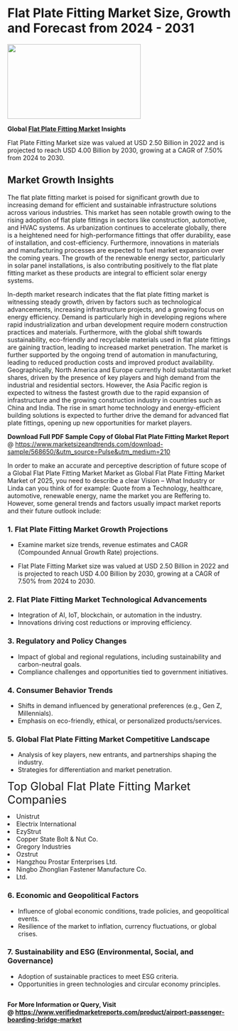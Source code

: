 <H1>Flat Plate Fitting Market Size, Growth and Forecast from 2024 - 2031</H1><img class="aligncenter size-medium wp-image-584254" src="https://thirdeyenews.in/wp-content/uploads/2024/09/Global-Market-Research-300x168.jpeg" alt="" width="300" height="168" /><p><strong>Global&nbsp;<a href="https://www.marketsizeandtrends.com/download-sample/568650/&amp;utm_source=Pulse&amp;utm_medium=210">Flat Plate Fitting Market</a> Insights</strong></p><p>Flat Plate Fitting Market size was valued at USD 2.50 Billion in 2022 and is projected to reach USD 4.00 Billion by 2030, growing at a CAGR of 7.50% from 2024 to 2030.</p><p><h2>Market Growth Insights</h2> <p>The flat plate fitting market is poised for significant growth due to increasing demand for efficient and sustainable infrastructure solutions across various industries. This market has seen notable growth owing to the rising adoption of flat plate fittings in sectors like construction, automotive, and HVAC systems. As urbanization continues to accelerate globally, there is a heightened need for high-performance fittings that offer durability, ease of installation, and cost-efficiency. Furthermore, innovations in materials and manufacturing processes are expected to fuel market expansion over the coming years. The growth of the renewable energy sector, particularly in solar panel installations, is also contributing positively to the flat plate fitting market as these products are integral to efficient solar energy systems. </p> <p>In-depth market research indicates that the flat plate fitting market is witnessing steady growth, driven by factors such as technological advancements, increasing infrastructure projects, and a growing focus on energy efficiency. Demand is particularly high in developing regions where rapid industrialization and urban development require modern construction practices and materials. Furthermore, with the global shift towards sustainability, eco-friendly and recyclable materials used in flat plate fittings are gaining traction, leading to increased market penetration. The market is further supported by the ongoing trend of automation in manufacturing, leading to reduced production costs and improved product availability. Geographically, North America and Europe currently hold substantial market shares, driven by the presence of key players and high demand from the industrial and residential sectors. However, the Asia Pacific region is expected to witness the fastest growth due to the rapid expansion of infrastructure and the growing construction industry in countries such as China and India. The rise in smart home technology and energy-efficient building solutions is expected to further drive the demand for advanced flat plate fittings, opening up new opportunities for market players. </p><p><span class=""><strong>Download Full PDF Sample Copy of Global Flat Plate Fitting Market Report</strong> @ <a href="https://www.marketsizeandtrends.com/download-sample/568650/&amp;utm_source=Pulse&amp;utm_medium=210" target="_blank">https://www.marketsizeandtrends.com/download-sample/568650/&amp;utm_source=Pulse&amp;utm_medium=210</a></span></p><p>In order to make an accurate and perceptive description of future scope of a Global&nbsp;Flat Plate Fitting Market Market as Global&nbsp;Flat Plate Fitting Market Market of 2025, you need to describe a clear Vision &ndash; What Industry or Linda can you think of for example: Quote from a Technology, healthcare, automotive, renewable energy, name the market you are Reffering to. However, some general trends and factors usually impact market reports and their future outlook include:</p><h3>1.&nbsp;<strong>Flat Plate Fitting Market Growth Projections</strong></h3><ul><li>Examine market size trends, revenue estimates and CAGR (Compounded Annual Growth Rate) projections.</li><li><p>Flat Plate Fitting Market size was valued at USD 2.50 Billion in 2022 and is projected to reach USD 4.00 Billion by 2030, growing at a CAGR of 7.50% from 2024 to 2030.</p></li></ul><h3>2.&nbsp;<strong>Flat Plate Fitting Market Technological Advancements</strong></h3><ul><li>Integration of AI, IoT, blockchain, or automation in the industry.</li><li>Innovations driving cost reductions or improving efficiency.</li></ul><h3>3.&nbsp;<strong>Regulatory and Policy Changes</strong></h3><ul><li>Impact of global and regional regulations, including sustainability and carbon-neutral goals.</li><li>Compliance challenges and opportunities tied to government initiatives.</li></ul><h3>4.&nbsp;<strong>Consumer Behavior Trends</strong></h3><ul><li>Shifts in demand influenced by generational preferences (e.g., Gen Z, Millennials).</li><li>Emphasis on eco-friendly, ethical, or personalized products/services.</li></ul><h3>5.&nbsp;<strong>Global Flat Plate Fitting Market Competitive Landscape</strong></h3><ul><li>Analysis of key players, new entrants, and partnerships shaping the industry.</li><li>Strategies for differentiation and market penetration.</li></ul><p data-pm-slice="1 1 []"><span style="color: inherit; font-family: inherit; font-size: 25px;">Top Global Flat Plate Fitting Market Companies</span></p><div class="" data-test-id=""><p><li>Unistrut</li><li> Electrix International</li><li> EzyStrut</li><li> Copper State Bolt & Nut Co.</li><li> Gregory Industries</li><li> Ozstrut</li><li> Hangzhou Prostar Enterprises Ltd.</li><li> Ningbo Zhonglian Fastener Manufacture Co.</li><li> Ltd.</li></p></div><h3>6.&nbsp;<strong>Economic and Geopolitical Factors</strong></h3><ul><li>Influence of global economic conditions, trade policies, and geopolitical events.</li><li>Resilience of the market to inflation, currency fluctuations, or global crises.</li></ul><h3>7.&nbsp;<strong>Sustainability and ESG (Environmental, Social, and Governance)</strong></h3><ul><li>Adoption of sustainable practices to meet ESG criteria.</li><li>Opportunities in green technologies and circular economy principles.</li></ul><h2><strong style="font-size: 14px;">For More Information or Query, Visit @&nbsp;</strong><a style="background-color: #ffffff; font-size: 14px;" href="https://www.marketsizeandtrends.com/report/flat-plate-fitting-market/" target="_blank">https://www.verifiedmarketreports.com/product/airport-passenger-boarding-bridge-market</a></h2>
